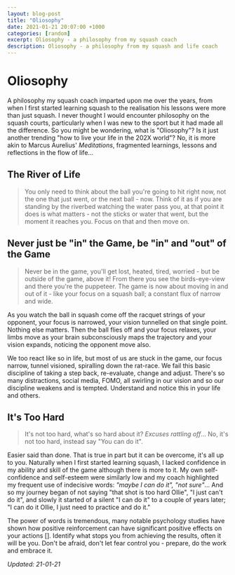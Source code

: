 ```yaml
---
layout: blog-post
title: "Oliosophy"
date: 2021-01-21 20:07:00 +1000
categories: [random]
excerpt: Oliosophy - a philosophy from my squash coach
description: Oliosophy - a philosophy from my squash and life coach
---
```


# Oliosophy

A philosophy my squash coach imparted upon me over the years, from when I first started learning squash to the realisation his lessons were more than just squash. I never thought I would encounter philosophy on the squash courts, particularly when I was new to the sport but it had made all the difference. So you might be wondering, what is "Oliosophy"? Is it just another trending "how to live your life in the 202X world"? No, it is more akin to Marcus Aurelius' *Meditations*, fragmented learnings, lessons and reflections in the flow of life...

## The River of Life

> You only need to think about the ball you're going to hit right now, not the one that just went, or the next ball - now.
> Think of it as if you are standing by the riverbed watching the water pass you, at that point it does is what matters - not the sticks or water that went, but the moment it reaches you. Focus on that and then move on.

## Never just be "in" the Game, be "in" and "out" of the Game

> Never be in the game, you'll get lost, heated, tired, worried - but be outside of the game, above it! From there you see the birds-eye-view and there you're the puppeteer. The game is now about moving in and out of it - like your focus on a squash ball; a constant flux of narrow and wide.

As you watch the ball in squash come off the racquet strings of your opponent, your focus is narrowed, your vision tunnelled on that single point. Nothing else matters. Then the ball flies off and your focus relaxes, your limbs move as your brain subconsciously maps the trajectory and your vision expands, noticing the opponent move also.

We too react like so in life, but most of us are stuck in the game, our focus narrow, tunnel visioned, spiralling down the rat-race. We fail this basic discipline of taking a step back, re-evaluate, change and adjust. There's so many distractions, social media, FOMO, all swirling in our vision and so our discipline weakens and is tempted. Understand and notice this in your life and others.

## It's Too Hard

> It's not too hard, what's so hard about it? *Excuses rattling off*... No, it's not too hard, instead say "You can do it".

Easier said than done. That is true in part but it can be overcome, it's all up to you. Naturally when I first started learning squash, I lacked confidence in my ability and skill of the game although there is more to it. My own self-confidence and self-esteem were similarly low and my coach highlighted my frequent use of indecisive words: *"maybe I can do it", "not sure"*... And so my journey began of not saying "that shot is too hard Ollie", "I just can't do it", and slowly it started of a silent "I can do it" to a couple of years later; "I can do it Ollie, I just need to practice and do it."

The power of words is tremendous, many notable psychology studies have shown how positive reinforcement can have significant positive effects on your actions []. Identify what stops you from achieving the results, often it will be you. Don't be afraid, don't let fear control you - prepare, do the work and embrace it.

*Updated: 21-01-21*
